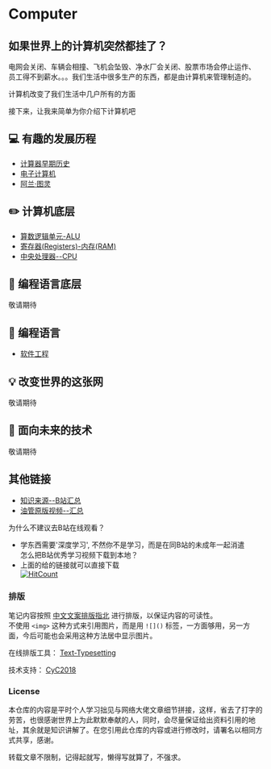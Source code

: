Computer 
=====

## 如果世界上的计算机突然都挂了？   
电网会关闭、车辆会相撞、飞机会坠毁、净水厂会关闭、股票市场会停止运作、   
员工得不到薪水。。。我们生活中很多生产的东西，都是由计算机来管理制造的。  

计算机改变了我们生活中几户所有的方面    

接下来，让我来简单为你介绍下计算机吧  

## :computer: 有趣的发展历程   
- [计算器早期历史](https://github.com/KissMyLady/Computer/blob/master/Note/Early_computing.md)  
- [电子计算机](https://github.com/KissMyLady/Computer/blob/master/Note/early_com2.md)   
- [阿兰·图灵](https://github.com/KissMyLady/Computer/blob/master/Note/early_com3.md)   

## :pencil2: 计算机底层
- [算数逻辑单元-ALU](https://github.com/KissMyLady/Computer/blob/master/Note/Base_com1.md)  
- [寄存器(Registers)-内存(RAM)](https://github.com/KissMyLady/Computer/blob/master/Note/Base_Registers.md)    
- [中央处理器--CPU](https://github.com/KissMyLady/Computer/blob/master/Note/Base_CPU.md)  

## :floppy_disk: 编程语言底层
敬请期待

## :wrench:  编程语言
- [软件工程](https://github.com/KissMyLady/Computer/blob/master/Note/Software_Engineering.md)  

## :bulb: 改变世界的这张网  
敬请期待

## :watermelon: 面向未来的技术
敬请期待

## 其他链接   
- [知识来源--B站汇总](https://www.kanbilibili.com/video/av46133070/?p=2)  
- [油管原版视频--汇总](https://www.youtube.com/watch?v=tpIctyqH29Q&list=PL8dPuuaLjXtNlUrzyH5r6jN9ulIgZBpdo)   

为什么不建议去B站在线观看？  
* 学东西需要'深度学习', 不然你不是学习，而是在同B站的未成年一起消遣    
怎么把B站优秀学习视频下载到本地？  
* 上面的给的链接就可以直接下载   
[![HitCount](http://hits.dwyl.io/Kiss_My_Lady/Computer.svg)](http://hits.dwyl.io/Kiss_My_Lady/Computer)

### 排版    

笔记内容按照 [中文文案排版指北](https://github.com/sparanoid/chinese-copywriting-guidelines) 进行排版，以保证内容的可读性。  
不使用 `<img>` 这种方式来引用图片，而是用 `![]()` 标签，一方面够用，另一方面，今后可能也会采用这种方法居中显示图片。  

在线排版工具： [Text-Typesetting](https://github.com/CyC2018/Text-Typesetting)  

技术支持： [CyC2018](https://github.com/CyC2018/Text-Typesetting)  

### License  
本仓库的内容是平时个人学习拙见与网络大佬文章细节拼接，这样，省去了打字的劳苦，也很感谢世界上为此默默奉献的人，同时，会尽量保证给出资料引用的地址，其余就是知识讲解了。在您引用此仓库的内容或进行修改时，请署名以相同方式共享，感谢。  

转载文章不限制，记得起就写，懒得写就算了，不强求。  

